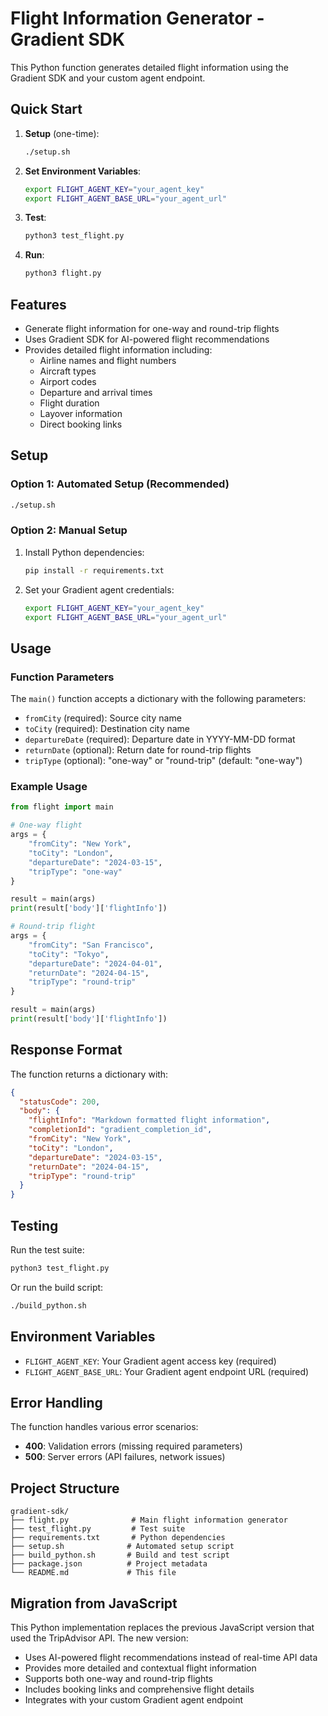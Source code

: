 # Flight Information Generator - Gradient SDK

This Python function generates detailed flight information using the Gradient SDK and your custom agent endpoint.

## Quick Start

1. **Setup** (one-time):
   ```bash
   ./setup.sh
   ```

2. **Set Environment Variables**:
   ```bash
   export FLIGHT_AGENT_KEY="your_agent_key"
   export FLIGHT_AGENT_BASE_URL="your_agent_url"
   ```

3. **Test**:
   ```bash
   python3 test_flight.py
   ```

4. **Run**:
   ```bash
   python3 flight.py
   ```

## Features

- Generate flight information for one-way and round-trip flights
- Uses Gradient SDK for AI-powered flight recommendations
- Provides detailed flight information including:
  - Airline names and flight numbers
  - Aircraft types
  - Airport codes
  - Departure and arrival times
  - Flight duration
  - Layover information
  - Direct booking links

## Setup

### Option 1: Automated Setup (Recommended)
```bash
./setup.sh
```

### Option 2: Manual Setup
1. Install Python dependencies:
   ```bash
   pip install -r requirements.txt
   ```

2. Set your Gradient agent credentials:
   ```bash
   export FLIGHT_AGENT_KEY="your_agent_key"
   export FLIGHT_AGENT_BASE_URL="your_agent_url"
   ```

## Usage

### Function Parameters

The `main()` function accepts a dictionary with the following parameters:

- `fromCity` (required): Source city name
- `toCity` (required): Destination city name  
- `departureDate` (required): Departure date in YYYY-MM-DD format
- `returnDate` (optional): Return date for round-trip flights
- `tripType` (optional): "one-way" or "round-trip" (default: "one-way")

### Example Usage

```python
from flight import main

# One-way flight
args = {
    "fromCity": "New York",
    "toCity": "London",
    "departureDate": "2024-03-15",
    "tripType": "one-way"
}

result = main(args)
print(result['body']['flightInfo'])

# Round-trip flight
args = {
    "fromCity": "San Francisco",
    "toCity": "Tokyo",
    "departureDate": "2024-04-01",
    "returnDate": "2024-04-15",
    "tripType": "round-trip"
}

result = main(args)
print(result['body']['flightInfo'])
```

## Response Format

The function returns a dictionary with:

```json
{
  "statusCode": 200,
  "body": {
    "flightInfo": "Markdown formatted flight information",
    "completionId": "gradient_completion_id",
    "fromCity": "New York",
    "toCity": "London",
    "departureDate": "2024-03-15",
    "returnDate": "2024-04-15",
    "tripType": "round-trip"
  }
}
```

## Testing

Run the test suite:

```bash
python3 test_flight.py
```

Or run the build script:

```bash
./build_python.sh
```

## Environment Variables

- `FLIGHT_AGENT_KEY`: Your Gradient agent access key (required)
- `FLIGHT_AGENT_BASE_URL`: Your Gradient agent endpoint URL (required)

## Error Handling

The function handles various error scenarios:

- **400**: Validation errors (missing required parameters)
- **500**: Server errors (API failures, network issues)

## Project Structure

```
gradient-sdk/
├── flight.py              # Main flight information generator
├── test_flight.py         # Test suite
├── requirements.txt       # Python dependencies
├── setup.sh              # Automated setup script
├── build_python.sh       # Build and test script
├── package.json          # Project metadata
└── README.md             # This file
```

## Migration from JavaScript

This Python implementation replaces the previous JavaScript version that used the TripAdvisor API. The new version:

- Uses AI-powered flight recommendations instead of real-time API data
- Provides more detailed and contextual flight information
- Supports both one-way and round-trip flights
- Includes booking links and comprehensive flight details
- Integrates with your custom Gradient agent endpoint

